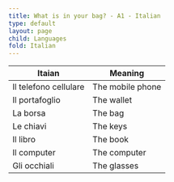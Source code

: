 ```yaml
---
title: What is in your bag? - A1 - Italian
type: default
layout: page
child: Languages
fold: Italian
---
```


| Itaian | Meaning |
| ------ | ------- |
| Il telefono cellulare | The mobile phone |
| Il portafoglio | The wallet |
| La borsa | The bag |
| Le chiavi | The keys |
| Il libro | The book |
| Il computer | The computer |
| Gli occhiali | The glasses |
